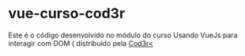 # vue-curso-cod3r
Este é o código desenvolvido no módulo do curso Usando VueJs para interagir com DOM ( distribuído pela <a href="https://www.cod3r.com.br/">Cod3r&lt;</a>
